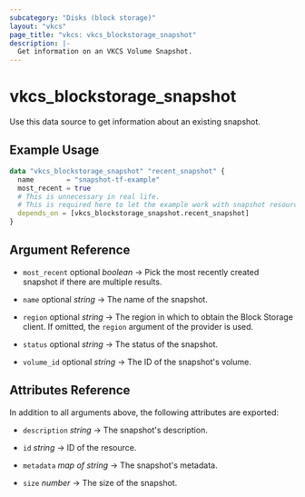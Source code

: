 ```yaml
---
subcategory: "Disks (block storage)"
layout: "vkcs"
page_title: "vkcs: vkcs_blockstorage_snapshot"
description: |-
  Get information on an VKCS Volume Snapshot.
---
```


# vkcs_blockstorage_snapshot

Use this data source to get information about an existing snapshot.

## Example Usage

```terraform
data "vkcs_blockstorage_snapshot" "recent_snapshot" {
  name        = "snapshot-tf-example"
  most_recent = true
  # This is unnecessary in real life.
  # This is required here to let the example work with snapshot resource example.
  depends_on = [vkcs_blockstorage_snapshot.recent_snapshot]
}
```

## Argument Reference
- `most_recent` optional *boolean* &rarr;  Pick the most recently created snapshot if there are multiple results.

- `name` optional *string* &rarr;  The name of the snapshot.

- `region` optional *string* &rarr;  The region in which to obtain the Block Storage client. If omitted, the `region` argument of the provider is used.

- `status` optional *string* &rarr;  The status of the snapshot.

- `volume_id` optional *string* &rarr;  The ID of the snapshot's volume.


## Attributes Reference
In addition to all arguments above, the following attributes are exported:
- `description` *string* &rarr;  The snapshot's description.

- `id` *string* &rarr;  ID of the resource.

- `metadata` *map of* *string* &rarr;  The snapshot's metadata.

- `size` *number* &rarr;  The size of the snapshot.


